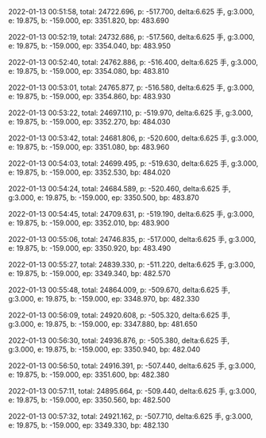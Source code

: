 2022-01-13 00:51:58, total: 24722.696, p: -517.700, delta:6.625 手, g:3.000, e: 19.875, b: -159.000, ep: 3351.820, bp: 483.690

2022-01-13 00:52:19, total: 24732.686, p: -517.560, delta:6.625 手, g:3.000, e: 19.875, b: -159.000, ep: 3354.040, bp: 483.950

2022-01-13 00:52:40, total: 24762.886, p: -516.400, delta:6.625 手, g:3.000, e: 19.875, b: -159.000, ep: 3354.080, bp: 483.810

2022-01-13 00:53:01, total: 24765.877, p: -516.580, delta:6.625 手, g:3.000, e: 19.875, b: -159.000, ep: 3354.860, bp: 483.930

2022-01-13 00:53:22, total: 24697.110, p: -519.970, delta:6.625 手, g:3.000, e: 19.875, b: -159.000, ep: 3352.270, bp: 484.030

2022-01-13 00:53:42, total: 24681.806, p: -520.600, delta:6.625 手, g:3.000, e: 19.875, b: -159.000, ep: 3351.080, bp: 483.960

2022-01-13 00:54:03, total: 24699.495, p: -519.630, delta:6.625 手, g:3.000, e: 19.875, b: -159.000, ep: 3352.530, bp: 484.020

2022-01-13 00:54:24, total: 24684.589, p: -520.460, delta:6.625 手, g:3.000, e: 19.875, b: -159.000, ep: 3350.500, bp: 483.870

2022-01-13 00:54:45, total: 24709.631, p: -519.190, delta:6.625 手, g:3.000, e: 19.875, b: -159.000, ep: 3352.010, bp: 483.900

2022-01-13 00:55:06, total: 24746.835, p: -517.000, delta:6.625 手, g:3.000, e: 19.875, b: -159.000, ep: 3350.920, bp: 483.490

2022-01-13 00:55:27, total: 24839.330, p: -511.220, delta:6.625 手, g:3.000, e: 19.875, b: -159.000, ep: 3349.340, bp: 482.570

2022-01-13 00:55:48, total: 24864.009, p: -509.670, delta:6.625 手, g:3.000, e: 19.875, b: -159.000, ep: 3348.970, bp: 482.330

2022-01-13 00:56:09, total: 24920.608, p: -505.320, delta:6.625 手, g:3.000, e: 19.875, b: -159.000, ep: 3347.880, bp: 481.650

2022-01-13 00:56:30, total: 24936.876, p: -505.380, delta:6.625 手, g:3.000, e: 19.875, b: -159.000, ep: 3350.940, bp: 482.040

2022-01-13 00:56:50, total: 24916.391, p: -507.440, delta:6.625 手, g:3.000, e: 19.875, b: -159.000, ep: 3351.600, bp: 482.380

2022-01-13 00:57:11, total: 24895.664, p: -509.440, delta:6.625 手, g:3.000, e: 19.875, b: -159.000, ep: 3350.560, bp: 482.500

2022-01-13 00:57:32, total: 24921.162, p: -507.710, delta:6.625 手, g:3.000, e: 19.875, b: -159.000, ep: 3349.330, bp: 482.130